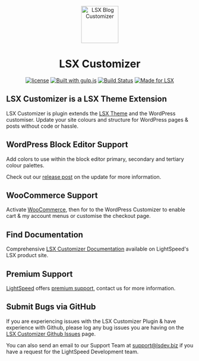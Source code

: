 <p align="center"><a target="_blank" href="https://lsx.lsdev.biz/"><img width="100px;" src="https://lsx.lsdev.biz/wp-content/uploads/2019/03/Customizer.svg" alt="LSX Blog Customizer"></a>
</p>
<h1 align="center">LSX Customizer</h1>

<p align="center">
	<a href="https://www.gnu.org/licenses/gpl-3.0.en.html"><img src="https://poser.pugx.org/woocommerce/woocommerce/license" alt="license"></a> 
    <a href="http://gulpjs.com/"><img src="https://img.shields.io/badge/built%20with-gulp.js-green.svg" alt="Built with gulp.js"></a> 
    <a href="https://travis-ci.org/lightspeeddevelopment/lsx-customizer/"><img src="https://travis-ci.org/lightspeeddevelopment/lsx-customizer.svg?branch=master" alt="Build Status"></a>
    <a href="https://www.lsdev.biz/lsx/"><img src="https://www.lsdev.biz/lsx/wp-content/uploads/2019/06/Designed-for-LSX-Theme-blue.png" alt="Made for LSX"></a>
</p>

## LSX Customizer is a LSX Theme Extension

LSX Customizer is plugin extends the [LSX Theme](https://lsdev.biz/lsx/) and the WordPress customiser. Update your site colours and structure for WordPress pages & posts without code or hassle.

## WordPress Block Editor Support

Add colors to use within the block editor primary, secondary and tertiary colour palettes.

Check out our [release post](https://www.lsdev.biz/lsx-blocks-available-on-wordpress-org/) on the update for more information.

## WooCommerce Support

Activate [WooCommerce](https://woocommerce.com/), then for to the WordPress Customizer to enable cart & my account menus or customise the checkout page.

## Find Documentation 

Comprehensive [LSX Customizer Documentation](https://www.lsdev.biz/lsx/documentation/lsx-extensions/lsx-customiser/) available on LightSpeed's LSX product site.

## Premium Support

[LightSpeed](https://www.lsdev.biz/) offers [premium support](https://www.lsdev.biz/contact/), contact us for more information.

## Submit Bugs via GitHub

If you are experiencing issues with the LSX Customizer Plugin & have experience with Github, please log any bug issues you are having on the [LSX Customizer Github Issues](https://github.com/lightspeeddevelopment/lsx-customizer/issues/) page.

You can also send an email to our Support Team at [support@lsdev.biz](mailto:support@lsdev.biz) if you have a request for the LightSpeed Development team.
